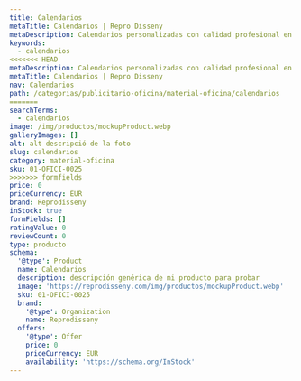 ```yaml
---
title: Calendarios
metaTitle: Calendarios | Repro Disseny
metaDescription: Calendarios personalizadas con calidad profesional en Cataluña.
keywords:
  - calendarios
<<<<<<< HEAD
metaDescription: Calendarios personalizadas con calidad profesional en Cataluña.
metaTitle: Calendarios | Repro Disseny
nav: Calendarios
path: /categorias/publicitario-oficina/material-oficina/calendarios
=======
searchTerms:
  - calendarios
image: /img/productos/mockupProduct.webp
galleryImages: []
alt: alt descripció de la foto
slug: calendarios
category: material-oficina
sku: 01-OFICI-0025
>>>>>>> formfields
price: 0
priceCurrency: EUR
brand: Reprodisseny
inStock: true
formFields: []
ratingValue: 0
reviewCount: 0
type: producto
schema:
  '@type': Product
  name: Calendarios
  description: descripción genérica de mi producto para probar
  image: 'https://reprodisseny.com/img/productos/mockupProduct.webp'
  sku: 01-OFICI-0025
  brand:
    '@type': Organization
    name: Reprodisseny
  offers:
    '@type': Offer
    price: 0
    priceCurrency: EUR
    availability: 'https://schema.org/InStock'
---
```



